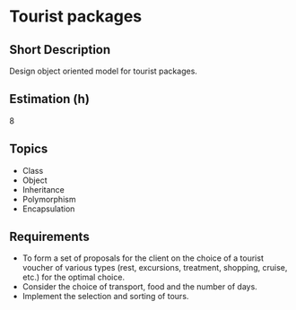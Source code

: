 # Tourist packages

## Short Description

Design object oriented model for tourist packages.

## Estimation (h)

8

## Topics

* Class
* Object
* Inheritance
* Polymorphism
* Encapsulation

## Requirements

* To form a set of proposals for the client on the choice of a tourist voucher of various types (rest, excursions,
  treatment, shopping, cruise, etc.) for the optimal choice.
* Consider the choice of transport, food and the number of days.
* Implement the selection and sorting of tours.
